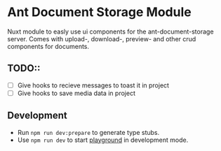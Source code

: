 # Ant Document Storage Module

Nuxt module to easly use ui components for the ant-document-storage server.
Comes with upload-, download-, preview- and other crud components for documents.

## TODO::
- [ ] Give hooks to recieve messages to toast it in project
- [ ] Give hooks to save media data in project

## Development

- Run `npm run dev:prepare` to generate type stubs.
- Use `npm run dev` to start [playground](./playground) in development mode.
